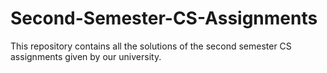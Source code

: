 # Second-Semester-CS-Assignments
This repository contains all the solutions of the second semester CS assignments given by our university.
